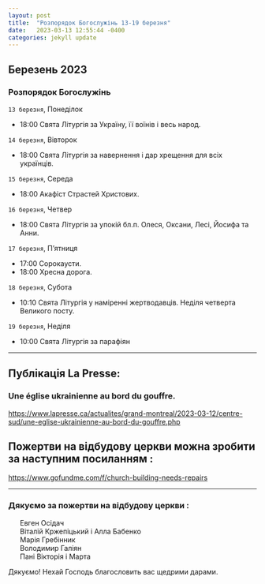 ```yaml
---
layout: post
title:  "Розпорядок Богослужінь 13-19 березня"
date:   2023-03-13 12:55:44 -0400
categories: jekyll update
---
```


## Березень 2023

### Розпорядок Богослужінь

`13 березня`, Понеділок

* 18:00 Свята Літургія за Україну, її воїнів і весь народ.

`14 березня`, Вівторок

* 18:00 Свята Літургія за навернення і дар хрещення для всіх українців.

`15 березня`, Середа

* 18:00 Акафіст Страстей Христових.

`16 березня`, Четвер

* 18:00 Свята Літургія за упокій бл.п. Олеся, Оксани, Лесі, Йосифа та Анни.

`17 березня`, П’ятниця

* 17:00 Сорокаусти.
* 18:00 Хресна дорога.

`18 березня`, Субота

* 10:10 Свята Літургія у наміренні жертводавців.
  Неділя четверта Великого посту.

`19 березня`, Неділя

* 10:00 Свята Літургія за парафіян
---
## Публікація La Presse:
### Une église ukrainienne au bord du gouffre.
<https://www.lapresse.ca/actualites/grand-montreal/2023-03-12/centre-sud/une-eglise-ukrainienne-au-bord-du-gouffre.php>

## Пожертви на відбудову церкви можна зробити за наступним посиланням : 
https://www.gofundme.com/f/church-building-needs-repairs

---
### Дякуємо за пожертви на відбудову церкви :

<ul>
Евген Осідач <br>
Віталій Кржепіцький і Алла Бабенко <br>
Марія Гребінник <br>
Володимир Галіян <br>
Пані Вікторія і Марта
</ul>
Дякуємо! Нехай Господь благословить вас щедрими дарами.

